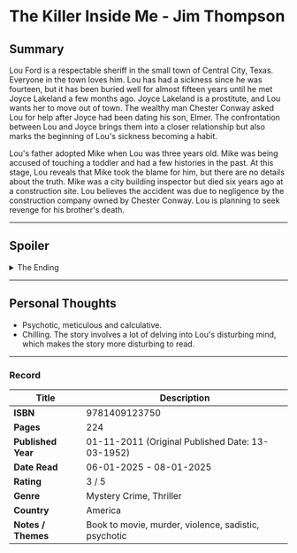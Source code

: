 # The Killer Inside Me - Jim Thompson

## Summary
Lou Ford is a respectable sheriff in the small town of Central City, Texas. Everyone in the town loves him. Lou has had a sickness since he was fourteen, but it has been buried well for almost fifteen years until he met Joyce Lakeland a few months ago. Joyce Lakeland is a prostitute, and Lou wants her to move out of town. The wealthy man Chester Conway asked Lou for help after Joyce had been dating his son, Elmer. The confrontation between Lou and Joyce brings them into a closer relationship but also marks the beginning of Lou's sickness becoming a habit.

Lou's father adopted Mike when Lou was three years old. Mike was being accused of touching a toddler and had a few histories in the past. At this stage, Lou reveals that Mike took the blame for him, but there are no details about the truth. Mike was a city building inspector but died six years ago at a construction site. Lou believes the accident was due to negligence by the construction company owned by Chester Conway. Lou is planning to seek revenge for his brother's death.

***

## Spoiler
<details>
  <summary>The Ending</summary>

- Joyce and Lou blackmail Chester to avoid exposing Joyce's affair with his son, Elmer.
- Lou always believes that Chester has killed his adopted brother Mike.
- To take vengeance for his brother's death, Lou kills both Joyce and Elmer. He stages the scene to look like Joyce has killed Elmer and Elmer was drunk has battered Joyce until she died after a short coma. 
- The police decided to charge Johnnie, an eighteen-year-old boy who works at a gas station. The police traced Elmer's marked money back to Johnnie, which was given by Lou. Lou goes to the cell to talk to Johnnie alone. Later, Lou murders him and stages the scene as a suicide.
- Then, a wanderer blackmails Lou after revealing that he heard Lou's suspicious conversation that he was involved in. Lou agrees to elope with Amy, who he always wanted to kill. On the night that the wanderer returns, Lou beats Amy to death and plans to frame the blackmailer for her murder. Another deputy, Jeff Plummer, kills the homeless man when Lou is chasing the wanderer.
- Lou is visited by Plummer and Hendricks in the hospital. Plummer reveals that Maples killed himself, convinced of Lou's guilt. They show Lou a letter that Amy had written and intended to give him during their elopement. The letter hints that Amy knows the killings and urges him to confess. Lou denies that the letter shows any proof of the murders, but Plummer and Hendricks force him into a jail cell.
- On the eighth day in the jail, Lou is transferred to the insane asylum. Eventually, Lou's attorney arrives and secures his release, but he cannot help Lou leave town.
- Lou reflects on his past. He concludes that his hatred and violence, especially towards women began with his old housekeeper, who molested him when he was a child. His female victims were substitutes for her.
- Lou intends to kill himself by having alcohol and candles around the house. Plummer and Hendricks arrive with a team of police, as well as Joyce is revealed to be alive. She assures Lou that she did not sell him out. Lou acts as if he believes her, attacks her and stabs her to death. The police fire on Lou, and the building explodes during the process.

</details>

***

## Personal Thoughts
- Psychotic, meticulous and calculative. 
- Chilling. The story involves a lot of delving into Lou's disturbing mind, which makes the story more disturbing to read.

***

### Record
| Title | Description |
| -- | -- |
| **ISBN** | 9781409123750 |
| **Pages** | 224 |
| **Published Year** | 01-11-2011 (Original Published Date: 13-03-1952) |
| **Date Read** | 06-01-2025 - 08-01-2025 |
| **Rating** | 3 / 5 |
| **Genre** | Mystery Crime, Thriller |
| **Country** | America |
| **Notes / Themes** | Book to movie, murder, violence, sadistic, psychotic | 
